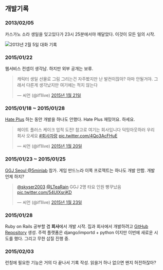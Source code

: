 ## 개발기록
### 2013/02/05
카스가노 소라 생일을 잊고있다가 23시 25분에서야 깨달았다. 이것이 모든 일의 시작.

![2013년 2월 5일 대화 기록](/static/kasugano-sora-birthday-log.png)

### 2015/01/22

웹서비스 컨셉이 생각남. 하지만 외부 공개는 보류. 

<blockquote class="twitter-tweet" lang="ko"><p>캐릭터 생일 선물로 그림 그리는건 자주봤지만 난 발컨이잖아? 아마 안될거야.&#10;그래서 다른게 생각났지만 여기에는 적지 않는다</p>&mdash; 씨언 (@if1live) <a href="https://twitter.com/if1live/status/557918885429522432">2015년 1월 21일</a></blockquote>
<script async src="//platform.twitter.com/widgets.js" charset="utf-8"></script>

### 2015/01/18 ~ 2015/01/28

[Hate Plus](http://rigvedawiki.net/r1/wiki.php/Hate%20Plus) 하는 동안 개발을 하나도 안했다.
Hate Plus 재밌어요. 하세요.

<blockquote class="twitter-tweet" lang="ko"><p>헤이트 플러스 케이크 업적 도전!&#10;참고로 여기는 회사입니다&#10;덕밍아웃하러 우리회사 오세요&#10;<a href="https://twitter.com/hashtag/%ED%9A%8C%EC%82%AC%EC%9E%90%EB%9E%91?src=hash">#회사자랑</a> <a href="http://t.co/4Qo3AcFHuE">pic.twitter.com/4Qo3AcFHuE</a></p>&mdash; 씨언 (@if1live) <a href="https://twitter.com/if1live/status/557501931032031232">2015년 1월 20일</a></blockquote>
<script async src="//platform.twitter.com/widgets.js" charset="utf-8"></script>

### 2015/01/23 ~ 2015/01/25

[GGJ Seoul @5minlab](http://globalgamejam.org/2015/jam-sites/ggj-seoul-5minlab) 참가.
게임 만드느라 이쪽 프로젝트는 하나도 개발 안함. 개발 언제 하지?

<blockquote class="twitter-tweet" lang="ko"><p><a href="https://twitter.com/skyser2003">@skyser2003</a> <a href="https://twitter.com/LTeaRain">@LTeaRain</a> GGJ 2명 타요&#10;&#10;인원 빵꾸났음 <a href="http://t.co/54UlXsrjKD">pic.twitter.com/54UlXsrjKD</a></p>&mdash; 씨언 (@if1live) <a href="https://twitter.com/if1live/status/558522778182090752">2015년 1월 23일</a></blockquote>
<script async src="//platform.twitter.com/widgets.js" charset="utf-8"></script>

### 2015/01/28

Ruby on Rails 공부할 겸 **회사**에서 개발 시작.
집과 회사에서 개발하려고 [GitHub Repository](https://github.com/if1live/happy-birthday-waifu/) 생성.
주력 플랫폼은 django/importd + python 이지만 이번에 새로운 시도를 했다. 그리고 무한 삽질 진행 중.

### 2015/02/03

런칭에 필요한 기능은 거의 다 끝나서 기록 작성.
읽을거 하나 없으면 왠지 허전하잖아?
